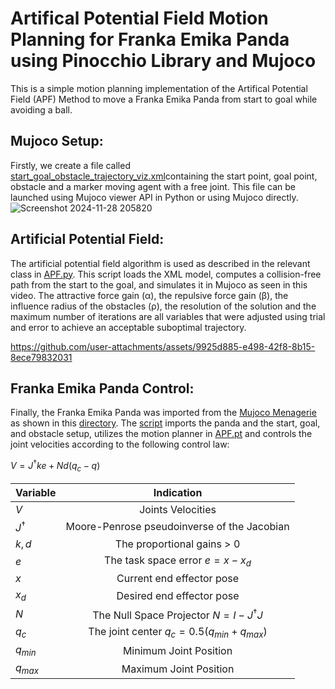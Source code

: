 # Artifical Potential Field Motion Planning for Franka Emika Panda using Pinocchio Library and Mujoco

This is a simple motion planning implementation of the Artifical Potential Field (APF) Method to move a Franka Emika Panda from start to goal while avoiding a ball.

## Mujoco Setup:
Firstly, we create a file called [start_goal_obstacle_trajectory_viz.xml](models/start_goal_obstacle_trajectory_viz.xml)containing the start point, goal point, obstacle and a marker moving agent with a free joint.
This file can be launched using Mujoco viewer API in Python or using Mujoco directly.
![Screenshot 2024-11-28 205820](https://github.com/user-attachments/assets/26a12c4f-fc0e-4281-9060-5d9ae8b1e3f9)

## Artificial Potential Field:
The artificial potential field algorithm is used as described in the relevant class in [APF.py](scripts/APF.py). This script loads the XML model, computes a collision-free path from the start to the goal, and simulates it in Mujoco as seen in this video. The attractive force gain (α), the repulsive force gain (β), the influence radius of the obstacles (ρ), the resolution of the solution and the maximum number of iterations are all variables that were adjusted using trial and error to achieve an acceptable suboptimal trajectory.

https://github.com/user-attachments/assets/9925d885-e498-42f8-8b15-8ece79832031

## Franka Emika Panda Control:
Finally, the Franka Emika Panda was imported from the [Mujoco Menagerie](https://github.com/google-deepmind/mujoco_menagerie/tree/main) as shown in this [directory](models/franka_emika_panda). The [script](scripts/Franka_Emika_Panda_Control.py) imports the panda and the start, goal, and obstacle setup, utilizes the motion planner in [APF.pt](scripts/APF.py) and controls the joint velocities according to the following control law:

$`V=J^†ke + Nd(q_c - q)`$

| Variable    | Indication                                   |
|-------------|:--------------------------------------------:|
|$`V`$        | Joints Velocities                            |
|$`J^†`$      | Moore-Penrose pseudoinverse of the Jacobian  |
|$`k,d`$      | The proportional gains > 0                   |
|$`e`$        | The task space error $`e = x - x_d `$        |
|$`x`$        | Current end effector pose                    |
|$`x_d`$      | Desired end effector pose                    |
|$`N`$        | The Null Space Projector $`N = I - J^†J `$   |
|$`q_c`$      | The joint center $`q_c = 0.5(q_{min}+ q_{max})`$|
|$`q_{min}`$     | Minimum Joint Position                       |
|$`q_{max}`$    | Maximum Joint Position                       |
